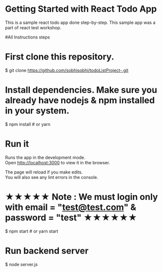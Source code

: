 # Getting Started with React Todo App

This is a sample react todo app done step-by-step. This sample app was a part of react test workshop.

#All Instructions steps

# First clone this repository.

$ git clone https://github.com/sobhisobhi/todoListProject-.git

# Install dependencies. Make sure you already have nodejs & npm installed in your system.

$ npm install # or yarn

# Run it 
Runs the app in the development mode.\
Open [http://localhost:3000](http://localhost:3000) to view it in the browser.

The page will reload if you make edits.\
You will also see any lint errors in the console.

# ★★★★★ Note : We must login only with email = "test@test.com"  &  password = "test" ★★★★★★

$ npm start # or yarn start

# Run backend server

$ node server.js

